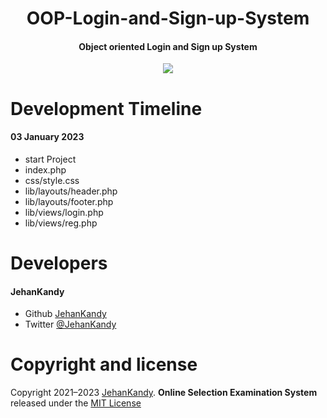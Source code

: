 <h1 align="center">OOP-Login-and-Sign-up-System</h1>
<h4 align="center">Object oriented Login and Sign up System</h4>

<p align="center"><img src="https://wakatime.com/badge/user/0ac30051-5698-4ae9-851e-7d4853d4aba7/project/895242d1-4ecf-4309-9073-6fcbdc71fac7.svg"></p>


# Development Timeline

  <h4> 03 January 2023</h4>
  
  - start Project
  - index.php
  - css/style.css
  - lib/layouts/header.php
  - lib/layouts/footer.php
  - lib/views/login.php
  - lib/views/reg.php

<h1>Developers</h1>
  <h4>JehanKandy</h4>

  - Github [JehanKandy](https://github.com/JehanKandy)
  - Twitter [@JehanKandy](https://twitter.com/jehankandy)
  
<h1>Copyright and license</h1>

Copyright 2021–2023 [JehanKandy](https://github.com/JehanKandy). <b>Online Selection Examination System</b> released under the [MIT License](https://github.com/JehanKandy/OOP-Login-and-Sign-up-System/blob/main/LICENSE)
